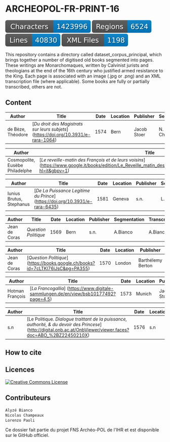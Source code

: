   
# ARCHEOPOL-FR-PRINT-16

![characters badge](badges/characters.svg) ![regions badge](badges/regions.svg) ![lines badge](badges/lines.svg) ![files badge](badges/files.svg)

This repository contains a directory called dataset_corpus_principal, which brings together a number of digitised old books segmented into pages. These writings are Monarchomaques, written by Calvinist jurists and theologians at the end of the 16th century who justified armed resistance to the King. Each page is associated with an image (.jpg or .png) and an XML transcription file (where applicable). Some books are fully or partially transcribed, others are not.


## Content



| Author           | Title                | Date     | Location | Publisher | Segmentation | Transcription |
|------------------|----------------------|----------|----------|-----------|--------------|---------------|
| de Bèze,  Théodore | [_Du droit des Magistrats sur leurs subjets_] (https://doi.org/10.3931/e-rara-1064) | 1574     | Bern  | Jacob Stoer | N. Champeaux | N. Champeaux |


| Author           | Title                | Date     | Location | Publisher | Segmentation | Transcription |
|------------------|----------------------|----------|----------|-----------|--------------|---------------|
| Cosmopolite,  Eusèbe Philadelphe | [_Le reveille-matin des François et de leurs voisins_] (https://www.google.it/books/edition/Le_Reveille_matin_des_Fran%C3%A7ois_et_de_le/GBRr1rSDsQMC?hl=it&gbpv=1) | 1574 | Lyon | Le Preux | N. Champeaux |  |

| Author           | Title                | Date     | Location | Publisher | Segmentation | Transcription |
|------------------|----------------------|----------|----------|-----------|--------------|---------------|
| Iunius Brutus, Stephanus | [*De La Puissance Legitime du Prince*] (https://doi.org/10.3931/e-rara-6435) | 1581     | Geneva   | s.n. | L. Paoli     |   |


| Author           | Title                | Date     | Location | Publisher | Segmentation | Transcription |
|------------------|----------------------|----------|----------|-----------|--------------|---------------|
| Jean de Coras | *Question Politique* | 1569    | Bern   | s.n. | A.Bianco    | A.Bianco  |


| Author           | Title                | Date     | Location | Publisher | Segmentation | Transcription |
|------------------|----------------------|----------|----------|-----------|--------------|---------------|
| Jean de Coras | [_Question Politique_] (https://books.google.ch/books?id=7cLTKl76iJsC&pg=PA355) | 1570     | London   | Barthélemy Berton | A. Bianco     | A. Bianco      |


| Author           | Title                | Date     | Location | Publisher | Segmentation | Transcription |
|------------------|----------------------|----------|----------|-----------|--------------|---------------|
| Hotman François | [*La Francogallia*] (https://www.digitale-sammlungen.de/en/view/bsb10177492?page=4,5) | 1573     | Munich| Jacob Stoer | L.Paoli     |   |


| Author           | Title                | Date     | Location | Publisher | Segmentation | Transcription |
|------------------|----------------------|----------|----------|-----------|--------------|---------------|
| s.n | [Le Politique. *Dialogue traittant de la puissance, authorité, & du devoir des Princese*] (http://digital.onb.ac.at/OnbViewer/viewer.faces?doc=ABO_%2BZ22450210X) | 1576     | s.n | Heinrich Wolf | A.Bianco et N.Champeaux     |   |



## How to cite

 
## Licences

<a rel="license" href="https://creativecommons.org/licenses/by/2.0"><img alt="Creative Commons License" style="border-width:0" src="https://upload.wikimedia.org/wikipedia/commons/d/d3/Cc_by-nc_icon.svg" /></a><br /> 


## Contributeurs

    Alyzé Bianco
    Nicolas Champeaux    
    Lorenzo Paoli

Ce dossier fait partie du projet FNS Archéo-POL de l'IHR et est disponible sur le GitHub officiel.

    

    
